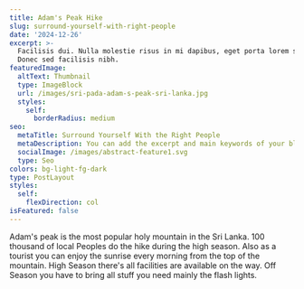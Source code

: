 ```yaml
---
title: Adam's Peak Hike
slug: surround-yourself-with-right-people
date: '2024-12-26'
excerpt: >-
  Facilisis dui. Nulla molestie risus in mi dapibus, eget porta lorem semper.
  Donec sed facilisis nibh.
featuredImage:
  altText: Thumbnail
  type: ImageBlock
  url: /images/sri-pada-adam-s-peak-sri-lanka.jpg
  styles:
    self:
      borderRadius: medium
seo:
  metaTitle: Surround Yourself With the Right People
  metaDescription: You can add the excerpt and main keywords of your blog post here.
  socialImage: /images/abstract-feature1.svg
  type: Seo
colors: bg-light-fg-dark
type: PostLayout
styles:
  self:
    flexDirection: col
isFeatured: false
---
```

Adam's peak is the most popular holy mountain in the Sri Lanka. 100 thousand of local Peoples do the hike during the high season. Also as a tourist you can enjoy the sunrise every morning from the top of the mountain. High Season there's all facilities are available on the way. Off Season you have to bring all stuff you need mainly the flash lights.
